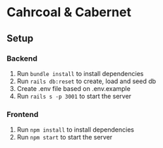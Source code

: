 # Cahrcoal & Cabernet

## Setup

 ### Backend

 1. Run `bundle install` to install dependencies
 2. Run `rails db:reset` to create, load and seed db
 3. Create .env file based on .env.example
 4. Run `rails s -p 3001` to start the server

 ### Frontend

 1. Run `npm install` to install dependencies
 2. Run `npm start` to start the server